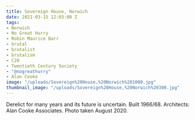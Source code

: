 ```yaml
---
title: Sovereign House, Norwich
date: 2021-03-15 12:03:00 Z
tags:
- Norwich
- No Great Hurry
- Robin Maurice Barr
- brutal
- brutalist
- brutalism
- C20
- Twentieth Century Society
- "@nogreathurry"
- Alan Cooke
image: "/uploads/Sovereign%20House,%20Norwich%201000.jpg"
thumbnail_image: "/uploads/Sovereign%20House,%20Norwich%20300.jpg"
---
```


Derelict for many years and its future is uncertain. Built 1966/68. Architects: Alan Cooke Associates. Photo taken August 2020.